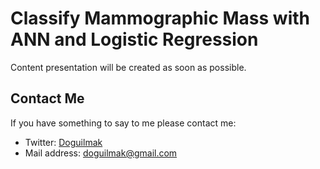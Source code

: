 
# Classify Mammographic Mass with ANN and Logistic Regression

Content presentation will be created as soon as possible.

## Contact Me

If you have something to say to me please contact me: 

 - Twitter: [Doguilmak](https://twitter.com/Doguilmak) 
 - Mail address: doguilmak@gmail.com